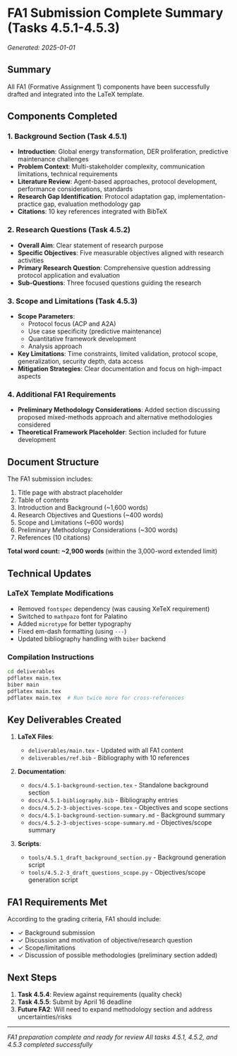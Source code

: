 # FA1 Submission Complete Summary (Tasks 4.5.1-4.5.3)

*Generated: 2025-01-01*

## Summary

All FA1 (Formative Assignment 1) components have been successfully drafted and integrated into the LaTeX template.

## Components Completed

### 1. Background Section (Task 4.5.1)
- **Introduction**: Global energy transformation, DER proliferation, predictive maintenance challenges
- **Problem Context**: Multi-stakeholder complexity, communication limitations, technical requirements
- **Literature Review**: Agent-based approaches, protocol development, performance considerations, standards
- **Research Gap Identification**: Protocol adaptation gap, implementation-practice gap, evaluation methodology gap
- **Citations**: 10 key references integrated with BibTeX

### 2. Research Questions (Task 4.5.2)
- **Overall Aim**: Clear statement of research purpose
- **Specific Objectives**: Five measurable objectives aligned with research activities
- **Primary Research Question**: Comprehensive question addressing protocol application and evaluation
- **Sub-Questions**: Three focused questions guiding the research

### 3. Scope and Limitations (Task 4.5.3)
- **Scope Parameters**: 
  - Protocol focus (ACP and A2A)
  - Use case specificity (predictive maintenance)
  - Quantitative framework development
  - Analysis approach
- **Key Limitations**: Time constraints, limited validation, protocol scope, generalization, security depth, data access
- **Mitigation Strategies**: Clear documentation and focus on high-impact aspects

### 4. Additional FA1 Requirements
- **Preliminary Methodology Considerations**: Added section discussing proposed mixed-methods approach and alternative methodologies considered
- **Theoretical Framework Placeholder**: Section included for future development

## Document Structure

The FA1 submission includes:
1. Title page with abstract placeholder
2. Table of contents
3. Introduction and Background (~1,600 words)
4. Research Objectives and Questions (~400 words)
5. Scope and Limitations (~600 words)
6. Preliminary Methodology Considerations (~300 words)
7. References (10 citations)

**Total word count: ~2,900 words** (within the 3,000-word extended limit)

## Technical Updates

### LaTeX Template Modifications
- Removed `fontspec` dependency (was causing XeTeX requirement)
- Switched to `mathpazo` font for Palatino
- Added `microtype` for better typography
- Fixed em-dash formatting (using `---`)
- Updated bibliography handling with `biber` backend

### Compilation Instructions
```bash
cd deliverables
pdflatex main.tex
biber main
pdflatex main.tex
pdflatex main.tex  # Run twice more for cross-references
```

## Key Deliverables Created

1. **LaTeX Files**:
   - `deliverables/main.tex` - Updated with all FA1 content
   - `deliverables/ref.bib` - Bibliography with 10 references

2. **Documentation**:
   - `docs/4.5.1-background-section.tex` - Standalone background section
   - `docs/4.5.1-bibliography.bib` - Bibliography entries
   - `docs/4.5.2-3-objectives-scope.tex` - Objectives and scope sections
   - `docs/4.5.1-background-section-summary.md` - Background summary
   - `docs/4.5.2-3-objectives-scope-summary.md` - Objectives/scope summary

3. **Scripts**:
   - `tools/4.5.1_draft_background_section.py` - Background generation script
   - `tools/4.5.2-3_draft_questions_scope.py` - Objectives/scope generation script

## FA1 Requirements Met

According to the grading criteria, FA1 should include:
- ✓ Background submission
- ✓ Discussion and motivation of objective/research question
- ✓ Scope/limitations
- ✓ Discussion of possible methodologies (preliminary section added)

## Next Steps

1. **Task 4.5.4**: Review against requirements (quality check)
2. **Task 4.5.5**: Submit by April 16 deadline
3. **Future FA2**: Will need to expand methodology section and address uncertainties/risks

---

*FA1 preparation complete and ready for review*
*All tasks 4.5.1, 4.5.2, and 4.5.3 completed successfully* 